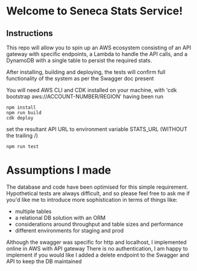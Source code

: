 # Welcome to Seneca Stats Service!

## Instructions

This repo will allow you to spin up an AWS ecosystem consisting of an API gateway with specific endpoints, a Lambda to handle the
API calls, and a DynamoDB with a single table to persist the required stats.

After installing, building and deploying, the tests will confirm full functionality of the system as per the Swagger doc present

You will need AWS CLI and CDK installed on your machine, with 'cdk bootstrap aws://ACCOUNT-NUMBER/REGION' having been run
```
npm install
npm run build
cdk deploy
```
set the resultant API URL to environment variable STATS_URL (WITHOUT the trailing /)
```
npm run test
```

# Assumptions I made

The database and code have been optimised for this simple requirement. Hypothetical tests are always difficult, and so please feel free to ask me if you'd like me to introduce more sophistication in terms of things like:
* multiple tables
* a relational DB solution with an ORM
* considerations around throughput and table sizes and performance
* different environments for staging and prod

Although the swagger was specific for http and localhost, I implemented online in AWS with API gateway
There is no authentication, I am happy to implement if you would like
I added a delete endpoint to the Swagger and API to keep the DB maintained 